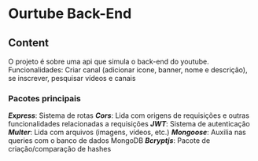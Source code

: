 # Ourtube Back-End

## Content 

O projeto é sobre uma api que simula o back-end do youtube. Funcionalidades: Criar canal (adicionar icone, banner, nome e descrição), se inscrever, pesquisar vídeos e canais

### Pacotes principais

***Express***: Sistema de rotas
***Cors***: Lida com origens de requisições e outras funcionalidades relacionadas a requisições
***JWT***: Sistema de autenticação
***Multer***: Lida com arquivos (imagens, vídeos, etc.)
***Mongoose***: Auxilia nas queries com o banco de dados MongoDB
***Bcryptjs***: Pacote de criação/comparação de hashes